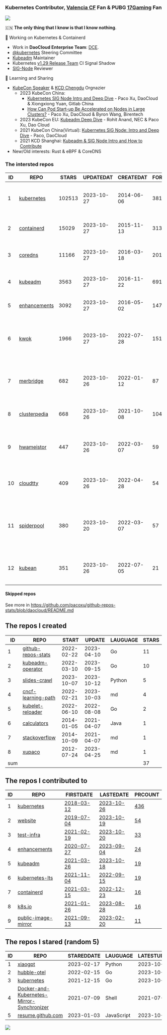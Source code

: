 ### Kubernetes Contributor, [Valencia CF](https://www.valenciacf.com/en) Fan & PUBG [17Gaming](https://liquipedia.net/pubg/17_Gaming) Fan

![](https://komarev.com/ghpvc/?username=pacoxu)
 
 🇨🇳 **The only thing that I know is that I know nothing**. 
 
 🔭 Working on Kubernetes & Containerd
- Work in **DaoCloud Enterprise Team**: [DCE](https://www.daocloud.io/dce_5.0).
- [@kubernetes](https://github.com/kubernetes/) Steering Committee
- [Kubeadm](https://github.com/kubernetes/kubeadm/) Maintainer
- Kubernetes [v1.29 Release Team](https://github.com/kubernetes/sig-release/blob/master/releases/release-1.29/release-team.md) CI Signal Shadow
- [SIG-Node](https://github.com/kubernetes/community/blob/master/sig-node/README.md) Reviewer
 
 🌱 Learning and Sharing

- [KubeCon Speaker](https://www.youtube.com/playlist?list=PLROmsd5kH8pBiN0Km1EepbzKoDiM5S6Ok) & [KCD Chengdu](https://community.cncf.io/kcd-chengdu/) Orgnazier
  - 2023 KubeCon China:
    - [Kubernetes SIG Node Intro and Deep Dive](https://kccncosschn2023.sched.com/event/4a2746baff6af89d668edc2eabbcf906) - Paco Xu, DaoCloud & Xiongxiong Yuan, Gitlab China
    - [How Can Pod Start-up Be Accelerated on Nodes in Large Clusters?](https://sched.co/1PTFR)  - Paco Xu, DaoCloud & Byron Wang, Birentech
  - 2023 KubeCon EU: [Kubeadm Deep Dive](https://kccnceu2023.sched.com/event/1Iki0/kubeadm-deep-dive-rohit-anand-nec-paco-xu-dao-cloud) - Rohit Anand, NEC & Paco Xu, Dao Cloud
  - 2021 KubeCon China(Virtual): [Kubernetes SIG Node: Intro and Deep Dive](https://kccncosschn21.sched.com/event/pccE/kubernetes-sig-nodedaeptao-ye-ge-kubernetes-sig-node-intro-and-deep-dive-paco-daocloud) - Paco, DaoCloud
  - 2021 KCD Shanghai: [Kubeadm & SIG Node Intro and How to Contribute](https://github.com/cncf/presentations/tree/main/chinese/kcd-shanghai)
- New/Old interests:  Rust & eBPF & CoreDNS

<!--START_SECTION:github_repos-->
### The intersted repos
| ID |                              REPO                               | STARS  | UPDATEDAT  | CREATEDAT  | FORKSCOUNT |                                            DESCRIPTIONS                                             |
|----|-----------------------------------------------------------------|--------|------------|------------|------------|-----------------------------------------------------------------------------------------------------|
|  1 | [kubernetes](https://github.com/kubernetes/kubernetes)          | 102513 | 2023-10-27 | 2014-06-06 |      38176 | Production-Grade Container Scheduling and Management                                                |
|  2 | [containerd](https://github.com/containerd/containerd)          |  15029 | 2023-10-27 | 2015-11-13 |       3131 | An open and reliable container runtime                                                              |
|  3 | [coredns](https://github.com/coredns/coredns)                   |  11166 | 2023-10-27 | 2016-03-18 |       2018 | CoreDNS is a DNS server that chains plugins                                                         |
|  4 | [kubeadm](https://github.com/kubernetes/kubeadm)                |   3563 | 2023-10-27 | 2016-11-22 |        691 | Aggregator for issues filed against kubeadm                                                         |
|  5 | [enhancements](https://github.com/kubernetes/enhancements)      |   3092 | 2023-10-27 | 2016-05-02 |       1476 | Enhancements tracking repo for Kubernetes                                                           |
|  6 | [kwok](https://github.com/kubernetes-sigs/kwok)                 |   1966 | 2023-10-27 | 2022-07-28 |        151 | Kubernetes WithOut Kubelet -  Simulates thousands of Nodes and Clusters.                            |
|  7 | [merbridge](https://github.com/merbridge/merbridge)             |    682 | 2023-10-26 | 2022-01-12 |         87 | Use eBPF to speed up your Service Mesh like crossing an Einstein-Rosen Bridge.                      |
|  8 | [clusterpedia](https://github.com/clusterpedia-io/clusterpedia) |    668 | 2023-10-26 | 2021-10-08 |        104 | The Encyclopedia of Kubernetes clusters                                                             |
|  9 | [hwameistor](https://github.com/hwameistor/hwameistor)          |    447 | 2023-10-26 | 2022-03-07 |         59 | Hwameistor is an HA local storage system for cloud-native stateful workloads.                       |
| 10 | [cloudtty](https://github.com/cloudtty/cloudtty)                |    409 | 2023-10-26 | 2022-04-28 |         54 | A Friendly Kubernetes CloudShell (Web Terminal) !                                                   |
| 11 | [spiderpool](https://github.com/spidernet-io/spiderpool)        |    380 | 2023-10-20 | 2022-03-07 |         57 | underlay network and rdma solution of cloud native, for bare metal, VM and public cloud environment |
| 12 | [kubean](https://github.com/kubean-io/kubean)                   |    351 | 2023-10-26 | 2022-07-05 |         21 |  :seedling: Kubernetes lifecycle management operator based on kubespray.                            |



#### Skipped repos
<!--END_SECTION:github_repos-->
See more in https://github.com/pacoxu/github-repos-stats/blob/daocloud/README.md


<!--START_SECTION:my_github-->
## The repos I created
| ID  |                                REPO                                |   START    |   UPDATE   | LAUGUAGE | STARS |
|-----|--------------------------------------------------------------------|------------|------------|----------|-------|
|   1 | [github-repos-stats](https://github.com/pacoxu/github-repos-stats) | 2022-02-22 | 2023-04-10 | Go       |    11 |
|   2 | [kubeadm-operator](https://github.com/pacoxu/kubeadm-operator)     | 2022-03-10 | 2023-09-15 | Go       |    10 |
|   3 | [slides-crawl](https://github.com/pacoxu/slides-crawl)             | 2023-10-07 | 2023-10-12 | Python   |     5 |
|   4 | [cncf-learning-path](https://github.com/pacoxu/cncf-learning-path) | 2022-02-21 | 2023-10-03 | md       |     4 |
|   5 | [kubelet-reloader](https://github.com/pacoxu/kubelet-reloader)     | 2022-06-10 | 2022-08-08 | Go       |     2 |
|   6 | [calculators](https://github.com/pacoxu/calculators)               | 2014-01-05 | 2021-04-07 | Java     |     1 |
|   7 | [stackoverflow](https://github.com/pacoxu/stackoverflow)           | 2014-10-09 | 2021-04-07 | md       |     1 |
|   8 | [xupaco](https://github.com/pacoxu/xupaco)                         | 2012-07-24 | 2023-04-25 | md       |     1 |
| sum |                                                                    |            |            |          |    37 |

## The repos I contributed to
| ID |                                  REPO                                  |                               FIRSTDATE                               |                               LASTEDATE                                |                                        PRCOUNT                                        |
|----|------------------------------------------------------------------------|-----------------------------------------------------------------------|------------------------------------------------------------------------|---------------------------------------------------------------------------------------|
|  1 | [kubernetes](https://github.com/kubernetes/kubernetes)                 | [2018-03-12](https://github.com/kubernetes/kubernetes/pull/61040)     | [2023-10-26](https://github.com/kubernetes/kubernetes/pull/121526)     | [436](https://github.com/kubernetes/kubernetes/pulls?q=is%3Apr+author%3Apacoxu)       |
|  2 | [website](https://github.com/kubernetes/website)                       | [2019-07-04](https://github.com/kubernetes/website/pull/15285)        | [2023-10-19](https://github.com/kubernetes/website/pull/43574)         | [54](https://github.com/kubernetes/website/pulls?q=is%3Apr+author%3Apacoxu)           |
|  3 | [test-infra](https://github.com/kubernetes/test-infra)                 | [2021-02-19](https://github.com/kubernetes/test-infra/pull/20909)     | [2023-10-20](https://github.com/kubernetes/test-infra/pull/31081)      | [33](https://github.com/kubernetes/test-infra/pulls?q=is%3Apr+author%3Apacoxu)        |
|  4 | [enhancements](https://github.com/kubernetes/enhancements)             | [2020-07-27](https://github.com/kubernetes/enhancements/pull/1907)    | [2023-09-04](https://github.com/kubernetes/enhancements/pull/4173)     | [24](https://github.com/kubernetes/enhancements/pulls?q=is%3Apr+author%3Apacoxu)      |
|  5 | [kubeadm](https://github.com/kubernetes/kubeadm)                       | [2021-03-26](https://github.com/kubernetes/kubeadm/pull/2421)         | [2023-10-18](https://github.com/kubernetes/kubeadm/pull/2944)          | [19](https://github.com/kubernetes/kubeadm/pulls?q=is%3Apr+author%3Apacoxu)           |
|  6 | [kubernetes-lts](https://github.com/klts-io/kubernetes-lts)            | [2021-11-04](https://github.com/klts-io/kubernetes-lts/pull/94)       | [2022-09-15](https://github.com/klts-io/kubernetes-lts/pull/174)       | [19](https://github.com/klts-io/kubernetes-lts/pulls?q=is%3Apr+author%3Apacoxu)       |
|  7 | [containerd](https://github.com/containerd/containerd)                 | [2021-03-15](https://github.com/containerd/containerd/pull/5200)      | [2022-12-23](https://github.com/containerd/containerd/pull/7863)       | [16](https://github.com/containerd/containerd/pulls?q=is%3Apr+author%3Apacoxu)        |
|  8 | [k8s.io](https://github.com/kubernetes/k8s.io)                         | [2021-01-26](https://github.com/kubernetes/k8s.io/pull/1577)          | [2023-08-28](https://github.com/kubernetes/k8s.io/pull/5764)           | [16](https://github.com/kubernetes/k8s.io/pulls?q=is%3Apr+author%3Apacoxu)            |
|  9 | [public-image-mirror](https://github.com/DaoCloud/public-image-mirror) | [2021-09-13](https://github.com/DaoCloud/public-image-mirror/pull/13) | [2023-02-20](https://github.com/DaoCloud/public-image-mirror/pull/296) | [11](https://github.com/DaoCloud/public-image-mirror/pulls?q=is%3Apr+author%3Apacoxu) |

## The repos I stared (random 5)
| ID |                                                        REPO                                                        | STAREDDATE |  LAUGUAGE  | LATESTUPDATE |
|----|--------------------------------------------------------------------------------------------------------------------|------------|------------|--------------|
|  1 | [xiaogpt](https://github.com/yihong0618/xiaogpt)                                                                   | 2023-02-17 | Python     | 2023-10-26   |
|  2 | [hubble-otel](https://github.com/cilium/hubble-otel)                                                               | 2022-02-15 | Go         | 2023-10-09   |
|  3 | [kubernetes](https://github.com/kubernetes/kubernetes)                                                             | 2021-12-15 | Go         | 2023-10-26   |
|  4 | [Docker-and-Kubernetes-Mirror-Synchronizer](https://github.com/KofClubs/Docker-and-Kubernetes-Mirror-Synchronizer) | 2021-07-09 | Shell      | 2021-07-09   |
|  5 | [resume.github.com](https://github.com/resume/resume.github.com)                                                   | 2023-01-03 | JavaScript | 2023-10-26   |

<!--END_SECTION:my_github-->

<a href="https://pacoxu.wordpress.com/">
  <img align="left" src="https://github-readme-stats.vercel.app/api?username=pacoxu&show_icons=true" />
</a>


<!--  If a trivial fix such as a broken link, typo, or grammar mistake, review the entire document for other potential mistakes. Do not open multiple PRs for small fixes in the same document.
https://github.com/kubernetes/community/blob/master/contributors/guide/pull-requests.md#trivial-edits -->
